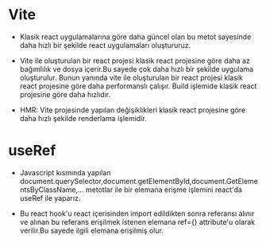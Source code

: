 # Vite

- Klasik react uygulamalarına göre daha güncel olan bu metot sayesinde daha hızlı bir şekilde react uygulamaları oluştururuz.

- Vite ile oluşturulan bir react projesi klasik react projesine göre daha az bağımlılık ve dosya içerir.Bu sayede çok daha hızlı bir şekilde uygulama oluşturulur.
  Bunun yanında vite ile oluşturulan bir react projesi klasik react projesine göre daha performanslı çalışır.
  Build işlemide klasik react projesine göre daha hızlıdır.

- HMR: Vite projesinde yapılan değişiklikleri klasik react projesine göre daha hızlı şekilde renderlama işlemidir.

# useRef

- Javascript kısmında yapılan document.querySelector,document.getElementById,document.GetElementsByClassName,... metotlar ile bir elemana erişme işlemini react'da useRef ile yaparız.

- Bu react hook'u react içerisinden import edildikten sonra referansı alınır ve alınan bu referans erişilmek istenen elemana ref={} attribute'u olarak verilir.Bu sayede ilgili elemana erişilmiş olur.
